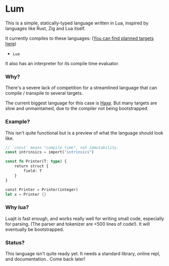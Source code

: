 # Lum

This is a simple, statically-typed language written in Lua, inspired by languages like Rust, Zig and Lua itself.

It currently compiles to these languages: ([You can find planned targets here](https://github.com/DvvCz/simplj/issues/3))
* `Lua`

It also has an interpreter for its compile time evaluator.

### Why?

There's a severe lack of competition for a streamlined language that can compile / transpile to several targets.

The current biggest language for this case is [Haxe](https://github.com/HaxeFoundation/haxe). But many targets are slow and unmaintained, due to the compiler not being bootstrapped.

### Example?

This isn't quite functional but is a preview of what the language should look like.

```rs
// `const` means "compile time", not immutability.
const intrinsics = import("intrinsics")

const fn Printer(T: type) {
	return struct {
		field: T
	}
}

const Printer = Printer(integer)
let x = Printer {}
```

### Why lua?

Luajit is fast enough, and works really well for writing small code, especially for parsing. (The parser and tokenizer are <500 lines of code!). It will eventually be bootstrapped.

### Status?

This language isn't quite ready yet. It needs a standard library, online repl, and documentation..
Come back later!
